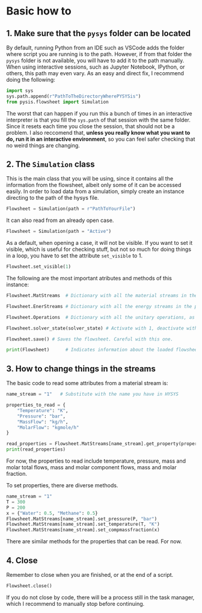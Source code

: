 # Basic how to

## 1. Make sure that the `pysys` folder can be located
By default, running Python from an IDE such as VSCode adds the folder where script you are running is to the path. However, if from that folder the `pysys` folder is not available, you will have to add it to the path manually. When using interactive sessions, such as Jupyter Notebook, IPython, or others, this path may even vary. As an easy and direct fix, I recommend doing the following:

```python
import sys
sys.path.append(r"PathToTheDirectoryWherePYSYSis")
from pysis.flowsheet import Simulation
```

The worst that can happen if you run this a bunch of times in an interactive interpreter is that you fill the `sys.path` of that session with the same folder. Since it resets each time you close the session, that should not be a problem. I also reccomend that, **unless you really know what you want to do, run it in an interactive environment**, so you can feel safer checking that no weird things are changing. 

## 2. The `Simulation` class
This is the main class that you will be using, since it contains all the information from the flowsheet, albeit only some of it can be accessed easily. In order to load data from a simulation, simply create an instance directing to the path of the hysys file.

```python
Flowsheet = Simulation(path = r"PathToYourFile")
```

It can also read from an already open case.
```python
Flowsheet = Simulation(path = "Active")
```

As a default, when opening a case, it will not be visible. If you want to set it visible, which is useful for checking stuff, but not so much for doing things in a loop, you have to set the attribute `set_visible` to 1.

```python
Flowsheet.set_visible(1)
```

The following are the most important atributes and methods of this instance:
```python
Flowsheet.MatStreams  # Dictionary with all the material streams in the process

Flowsheet.EnerStreams # Dictionary with all the energy streams in the process

Flowsheet.Operations  # Dictionary with all the unitary operations, as well as logical operations, in the flowsheet

Flowsheet.solver_state(solver_state) # Activate with 1, deactivate with 0.

Flowsheet.save() # Saves the flowsheet. Careful with this one. 

print(Flowsheet)      # Indicates information about the loaded flowsheet, in case you are not sure which one is
```

## 3. How to change things in the streams
The basic code to read some attributes from a material stream is:
```python
name_stream = "1"   # Substitute with the name you have in HYSYS

properties_to_read = {
    "Temperature": "K",
    "Pressure": "bar",
    "MassFlow": "kg/h",
    "MolarFlow": "kgmole/h"
}

read_properties = Flowsheet.MatStreams[name_stream].get_property(properties_to_read)
print(read_properties)
```

For now, the properties to read include temperature, pressure, mass and molar total flows, mass and molar component flows, mass and molar fraction. 

To set properties, there are diverse methods.

```python
name_stream = "1"
T = 300
P = 200
x = {"Water": 0.5, "Methane": 0.5}
Flowsheet.MatStreams[name_stream].set_pressure(P, "bar")
Flowsheet.MatStreams[name_stream].set_temperature(T, "K")
Flowsheet.MatStreams[name_stream].set_compmassfraction(x)
```

There are similar methods for the properties that can be read. For now.

## 4. Close
Remember to close when you are finished, or at the end of a script.
```python
Flowsheet.close()
```

If you do not close by code, there will be a process still in the task manager, which I recommend to manually stop before continuing. 